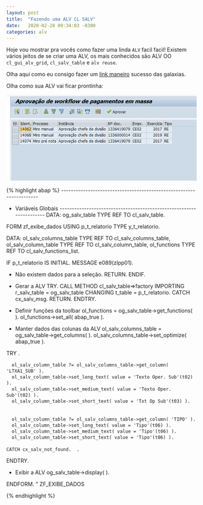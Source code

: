 ```yaml
---
layout: post
title:  "Fazendo uma ALV CL SALV"
date:   2020-02-28 09:34:03 -0300
categories: alv
---
```

Hoje vou mostrar pra vocês como fazer uma linda `ALV` facil facil! Existem vários jeitos de se criar uma ALV, os mais conhecidos são ALV OO `cl_gui_alv_grid`, `cl_salv_table` e `alv reuse`.

Olha aqui como eu consigo fazer um [link maneiro][link-legal] sucesso das galaxias.

Olha como sua ALV vai ficar prontinha:

![Screenshot](/assets/imagem-alv.png)

<more>

[link-legal]: https://www.google.com/search?q=legal

{% highlight abap %}
*--------------------------------------------------------------------*
* Variáveis Globais
*--------------------------------------------------------------------*
DATA:
  og_salv_table           TYPE REF TO cl_salv_table.
 
FORM zf_exibe_dados  USING    p_t_relatorio TYPE y_t_relatorio.

  DATA:
    ol_salv_columns_table   TYPE REF TO cl_salv_columns_table,
    ol_salv_column_table    TYPE REF TO cl_salv_column_table,
    ol_functions            TYPE REF TO cl_salv_functions_list.

  IF p_t_relatorio IS INITIAL.
    MESSAGE e089(zlpp01).
*   Não existem dados para a seleção.
    RETURN.
  ENDIF.

*   Gerar a ALV
  TRY.
      CALL METHOD cl_salv_table=>factory
        IMPORTING
          r_salv_table = og_salv_table
        CHANGING
          t_table      = p_t_relatorio.
    CATCH cx_salv_msg.
      RETURN.
  ENDTRY.

* Definir funções da toolbar
  ol_functions = og_salv_table->get_functions( ).
  ol_functions->set_all( abap_true ).

*   Manter dados das colunas da ALV
  ol_salv_columns_table = og_salv_table->get_columns( ).
  ol_salv_columns_table->set_optimize( abap_true ).

  TRY .

      ol_salv_column_table ?= ol_salv_columns_table->get_column( 'LTXA1_SUB' ).
      ol_salv_column_table->set_long_text( value = 'Texto Oper. Sub'(t02) ).
      ol_salv_column_table->set_medium_text( value = 'Texto Oper. Sub'(t02) ).
      ol_salv_column_table->set_short_text( value = 'Txt Op Sub'(t03) ).


      ol_salv_column_table ?= ol_salv_columns_table->get_column( 'TIPO' ).
      ol_salv_column_table->set_long_text( value = 'Tipo'(t06) ).
      ol_salv_column_table->set_medium_text( value = 'Tipo'(t06) ).
      ol_salv_column_table->set_short_text( value = 'Tipo'(t06) ).

    CATCH cx_salv_not_found.  .
  ENDTRY.

*   Exibir a ALV
  og_salv_table->display( ).

ENDFORM.                    " ZF_EXIBE_DADOS


{% endhighlight %}
